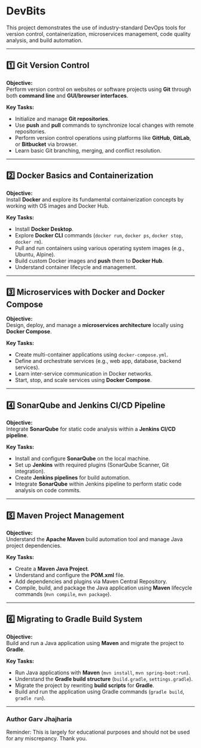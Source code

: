 # DevBits

This project demonstrates the use of industry-standard DevOps tools for version control, containerization, microservices management, code quality analysis, and build automation.

---

## 1️⃣ Git Version Control

**Objective:**  
Perform version control on websites or software projects using **Git** through both **command line** and **GUI/browser interfaces**.

**Key Tasks:**
- Initialize and manage **Git repositories**.
- Use **push** and **pull** commands to synchronize local changes with remote repositories.
- Perform version control operations using platforms like **GitHub**, **GitLab**, or **Bitbucket** via browser.
- Learn basic Git branching, merging, and conflict resolution.

---

## 2️⃣ Docker Basics and Containerization

**Objective:**  
Install **Docker** and explore its fundamental containerization concepts by working with OS images and Docker Hub.

**Key Tasks:**
- Install **Docker Desktop**.
- Explore **Docker CLI** commands (`docker run`, `docker ps`, `docker stop`, `docker rm`).
- Pull and run containers using various operating system images (e.g., Ubuntu, Alpine).
- Build custom Docker images and **push** them to **Docker Hub**.
- Understand container lifecycle and management.

---

## 3️⃣ Microservices with Docker and Docker Compose

**Objective:**  
Design, deploy, and manage a **microservices architecture** locally using **Docker Compose**.

**Key Tasks:**
- Create multi-container applications using `docker-compose.yml`.
- Define and orchestrate services (e.g., web app, database, backend services).
- Learn inter-service communication in Docker networks.
- Start, stop, and scale services using **Docker Compose**.

---

## 4️⃣ SonarQube and Jenkins CI/CD Pipeline

**Objective:**  
Integrate **SonarQube** for static code analysis within a **Jenkins CI/CD pipeline**.

**Key Tasks:**
- Install and configure **SonarQube** on the local machine.
- Set up **Jenkins** with required plugins (SonarQube Scanner, Git integration).
- Create **Jenkins pipelines** for build automation.
- Integrate **SonarQube** within Jenkins pipeline to perform static code analysis on code commits.

---

## 5️⃣ Maven Project Management

**Objective:**  
Understand the **Apache Maven** build automation tool and manage Java project dependencies.

**Key Tasks:**
- Create a **Maven Java Project**.
- Understand and configure the **POM.xml** file.
- Add dependencies and plugins via Maven Central Repository.
- Compile, build, and package the Java application using **Maven** lifecycle commands (`mvn compile`, `mvn package`).

---

## 6️⃣ Migrating to Gradle Build System

**Objective:**  
Build and run a Java application using **Maven** and migrate the project to **Gradle**.

**Key Tasks:**
- Run Java applications with **Maven** (`mvn install`, `mvn spring-boot:run`).
- Understand the **Gradle build structure** (`build.gradle`, `settings.gradle`).
- Migrate the project by rewriting **build scripts** for **Gradle**.
- Build and run the application using Gradle commands (`gradle build`, `gradle run`).

---


### Author **Garv Jhajharia**

Reminder: This is largely for educational purposes and should not be used for any miscrepancy. Thank you.
